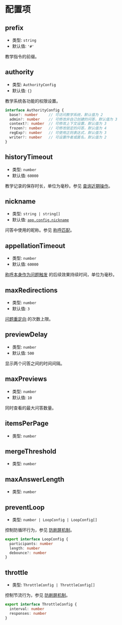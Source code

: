 # 配置项

## prefix

- 类型: `string`
- 默认值: `'#'`

教学指令的前缀。

## authority

- 类型: `AuthorityConfig`
- 默认值: `{}`

教学系统各功能的权限设置。

```ts
interface AuthorityConfig {
  base?: number     // 可访问教学系统，默认值为 2
  admin?: number    // 可修改非自己创建的问答，默认值为 3
  context?: number  // 可修改上下文设置，默认值为 3
  frozen?: number   // 可修改锁定的问答，默认值为 4
  regExp?: number   // 可使用正则表达式，默认值为 3
  writer?: number   // 可设置作者或匿名，默认值为 2
}
```

## historyTimeout

- 类型: `number`
- 默认值: `60000`

教学记录的保存时长，单位为毫秒。参见 [查询近期操作](./#查询近期操作)。

## nickname

- 类型: `string | string[]`
- 默认值: [`app.config.nickname`](https://koishi.chat/api/core/app.md#options-nickname)

问答中使用的昵称。参见 [称呼匹配](./prob.md#称呼匹配)。

## appellationTimeout

- 类型: `number`
- 默认值: `60000`

[称呼本身作为问题触发](./prob.md#称呼本身作为问题触发) 的后续效果持续时间，单位为毫秒。

## maxRedirections

- 类型: `number`
- 默认值: `3`

[问题重定向](./interp.md#问题重定向) 的次数上限。

## previewDelay

- 类型: `number`
- 默认值: `500`

显示两个问答之间的时间间隔。

## maxPreviews

- 类型: `number`
- 默认值: `10`

同时查看的最大问答数量。

## itemsPerPage

- 类型: `number`

## mergeThreshold

- 类型: `number`

## maxAnswerLength

- 类型: `number`

## preventLoop

- 类型: `number | LoopConfig | LoopConfig[]`

控制防循环行为，参见 [防刷屏机制](./misc.md#防刷屏机制)。

```ts
export interface LoopConfig {
  participants: number
  length: number
  debounce?: number
}
```

## throttle

- 类型: `ThrottleConfig | ThrottleConfig[]`

控制节流行为，参见 [防刷屏机制](./misc.md#防刷屏机制)。

```ts
export interface ThrottleConfig {
  interval: number
  responses: number
}
```
